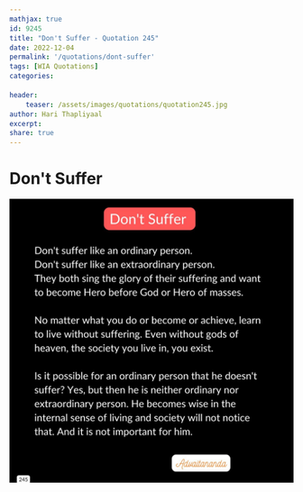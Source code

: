 ```yaml
---
mathjax: true
id: 9245
title: "Don't Suffer - Quotation 245"
date: 2022-12-04
permalink: '/quotations/dont-suffer'
tags: [WIA Quotations] 
categories: 

header:
    teaser: /assets/images/quotations/quotation245.jpg
author: Hari Thapliyaal 
excerpt:
share: true 
---
```


# Don't Suffer

![Don't Suffer](/assets/images/quotations/quotation245.jpg)
